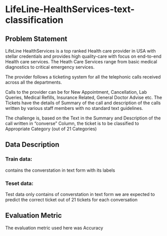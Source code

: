 # LifeLine-HealthServices-text-classification

## Problem Statement
LifeLine HealthServices is a top ranked Health care provider in USA with stellar credentials and provides high quality-care with 
focus on end-to-end Health care services. The Heath Care Services range from basic medical diagnostics to critical emergency 
services.

The provider follows a ticketing system for all the telephonic calls received across all the departments.

Calls to the provider can be for New Appointment, Cancellation, Lab Queries, Medical Refills, Insurance Related, General Doctor 
Advise etc. The Tickets have the details of Summary of the call and description of the calls written by various staff members with 
no standard text guidelines.

The challenge is, based on the Text in the Summary and Description of the call written in “converse” Column, the ticket is to be 
classified to Appropriate Category (out of 21 Categories)

## Data Description
### Train data:
contains the converstation in text form with its labels

### Teset data:
Test data only contains of converstation in text form we are expected to predict the correct ticket out of 21 tickets for each
conversation

## Evaluation Metric
The evaluation metric used here was Accuracy
